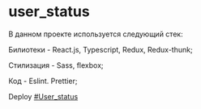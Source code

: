 # user_status

В данном проекте используется следующий стек:

Билиотеки - React.js, Typescript, Redux, Redux-thunk;

Стилизация - Sass, flexbox;

Код - Eslint. Prettier;


Deploy [#User_status](https://fominnv.github.io/user_status/)
